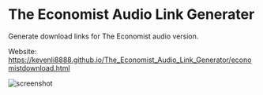 # The Economist Audio Link Generater
Generate download links for The Economist audio version.

Website: <https://kevenli8888.github.io/The_Economist_Audio_Link_Generator/economistdownload.html>

![screenshot](https://kevenli8888.github.io/The_Economist_Audio_Link_Generator/Find%20Edition.png)


